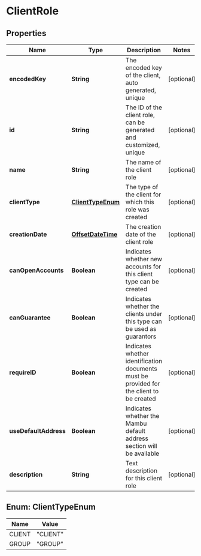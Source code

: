 
# ClientRole

## Properties
Name | Type | Description | Notes
------------ | ------------- | ------------- | -------------
**encodedKey** | **String** | The encoded key of the client, auto generated, unique |  [optional]
**id** | **String** | The ID of the client role, can be generated and customized, unique |  [optional]
**name** | **String** | The name of the client role |  [optional]
**clientType** | [**ClientTypeEnum**](#ClientTypeEnum) | The type of the client for which this role was created |  [optional]
**creationDate** | [**OffsetDateTime**](OffsetDateTime.md) | The creation date of the client role |  [optional]
**canOpenAccounts** | **Boolean** | Indicates whether new accounts for this client type can be created |  [optional]
**canGuarantee** | **Boolean** | Indicates whether the clients under this type can be used as guarantors |  [optional]
**requireID** | **Boolean** | Indicates whether identification documents must be provided for the client to be created |  [optional]
**useDefaultAddress** | **Boolean** | Indicates whether the Mambu default address section will be available |  [optional]
**description** | **String** | Text description for this client role |  [optional]


<a name="ClientTypeEnum"></a>
## Enum: ClientTypeEnum
Name | Value
---- | -----
CLIENT | &quot;CLIENT&quot;
GROUP | &quot;GROUP&quot;



